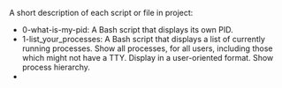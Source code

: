 A short description of each script or file in project:
+ 0-what-is-my-pid: A Bash script that displays its own PID.
+ 1-list_your_processes: A Bash script that displays a list of currently running processes. Show all processes, for all users, including those which might not have a TTY. Display in a user-oriented format. Show process hierarchy.
+
